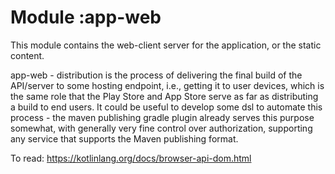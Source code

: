 # Module :app-web
This module contains the web-client server for the application, or the static content.

app-web - distribution is the process of delivering the final build of the API/server to some hosting endpoint, i.e., getting it to user devices, which is the same role that the Play Store and App Store serve as far as distributing a build to end users. It could be useful to develop some dsl to automate this process - the maven publishing gradle plugin already serves this purpose somewhat, with generally very fine control over authorization, supporting any service that supports the Maven publishing format.

To read: https://kotlinlang.org/docs/browser-api-dom.html
